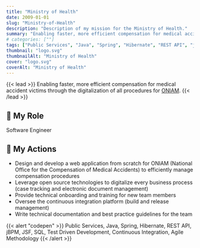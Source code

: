 ```yaml
---
title: "Ministry of Health"
date: 2009-01-01
slug: "Ministry-of-Health"
description: "Description of my mission for the Ministry of Health."
summary: "Enabling faster, more efficient compensation for medical accident victims through the digitalization of all procedures for [ONIAM](https://www.oniam.fr/)."
# categories: [""]
tags: ["Public Services", "Java", "Spring", "Hibernate", "REST API", "jBPM", "JSF", "SQL", "Test Driven Development", "Continuous Integration", "Agile Methodology"]
thumbnail: "logo.svg"
thumbnailAlt: "Ministry of Health"
cover: "logo.svg"
coverAlt: "Ministry of Health"
---
```


{{< lead >}}
Enabling faster, more efficient compensation for medical accident victims through the digitalization
of all procedures for [ONIAM](https://www.oniam.fr/).
{{< /lead >}}

## :necktie: My Role

Software Engineer

## :dart: My Actions

* Design and develop a web application from scratch for ONIAM 
(National Office for the Compensation of Medical Accidents) to efficiently manage compensation procedures
* Leverage open source technologies to digitalize every business process (case tracking and
electronic document management)
* Provide technical onboarding and training for new team members
* Oversee the continuous integration platform (build and release management)
* Write technical documentation and best practice guidelines for the team

{{< alert "codepen" >}}
Public Services, Java, Spring, Hibernate, REST API, jBPM, JSF, SQL, Test Driven Development,
Continuous Integration, Agile Methodology
{{< /alert >}}
